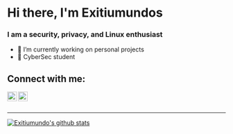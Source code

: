 # Hi there, I'm Exitiumundos

### I am a security, privacy, and Linux enthusiast
- 🔭 I’m currently working on personal projects
- 🌱 CyberSec student


## Connect with me:

[<img align="left" alt="audhiaprilliant.github.io" width="22px" src="https://cdn.jsdelivr.net/npm/simple-icons@v3/icons/steam.svg" />][steam]
[<img align="left" alt="audhiaprilliant | Twitter" width="22px" src="https://cdn.jsdelivr.net/npm/simple-icons@v3/icons/twitter.svg" />][twitter]


<br />
<br />

---
[![Exitiumundo's github stats](https://github-readme-stats.vercel.app/api?username=Exitiumundos&show_icons=true&icon_color=fff&bg_color=30,e96443,904e95&title_color=fff&text_color=fff)](https://Exitiumundos.github.io)




[steam]: https://steamcommunity.com/profiles/76561198162751104
[twitter]: https://twitter.com/exitiumundos


<!-- IGNORE EVERYTHING BELOW
**Exitiumundos/Exitiumundos** is a ✨ _special_ ✨ repository because its `README.md` (this file) appears on your GitHub profile.
 <img align="left" alt="My Github Stats" src="https://github-readme-stats.vercel.app/api?username=Exitiumundos&show_icons=true&hide_border=true" />

-->

